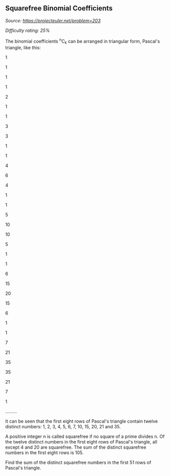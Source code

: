 Squarefree Binomial Coefficients
--------------------------------

*Source: https://projecteuler.net/problem=203*


*Difficulty rating: 25%*

The binomial coefficients <sup>n</sup>C<sub>k</sub> can be arranged in triangular form,
Pascal's triangle, like this:

1

1

1

1

2

1

1

3

3

1

1

4

6

4

1

1

5

10

10

5

1

1

6

15

20

15

6

1

1

7

21

35

35

21

7

1

.........

It can be seen that the first eight rows of Pascal's triangle contain
twelve distinct numbers: 1, 2, 3, 4, 5, 6, 7, 10, 15, 20, 21 and 35.

A positive integer n is called squarefree if no square of a prime
divides n. Of the twelve distinct numbers in the first eight rows of
Pascal's triangle, all except 4 and 20 are squarefree. The sum of the
distinct squarefree numbers in the first eight rows is 105.

Find the sum of the distinct squarefree numbers in the first 51 rows of
Pascal's triangle.
